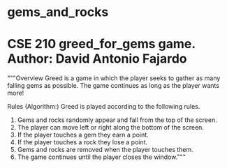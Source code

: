 # gems_and_rocks
# CSE 210 greed_for_gems game. Author: David Antonio Fajardo
"""Overview
Greed is a game in which the player seeks to gather as many 
falling gems as possible. 
The game continues as long as the player wants more!

Rules (Algorithm:)
Greed is played according to the following rules.

1. Gems  and rocks  randomly appear and fall from the top of the screen.
2. The player can move left or right along the bottom of the screen.
3. If the player touches a gem they earn a point.
4. If the player touches a rock they lose a point.
5. Gems and rocks are removed when the player touches them.
6. The game continues until the player closes the window."""
